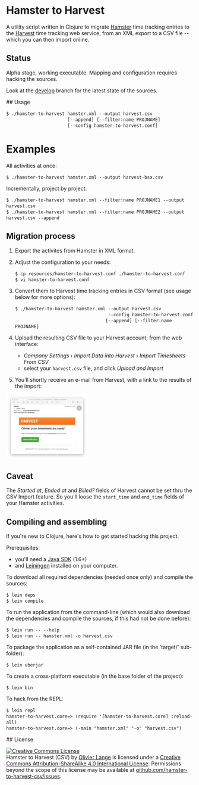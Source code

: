 # Hamster to Harvest

A utility script written in Clojure to migrate [Hamster](http://projecthamster.wordpress.com/about/) time tracking entries to the [Harvest](https://www.getharvest.com) time tracking web service, from an XML export to a CSV file -- which you can then import online.

## Status

Alpha stage, working executable. Mapping and configuration requires hacking the sources.

Look at the [develop](https://github.com/olange/hamster-to-harvest-csv/tree/develop) branch
for the latest state of the sources.

## Usage

    $ ./hamster-to-harvest hamster.xml --output harvest.csv
                           [--append] [--filter:name PROJNAME]
                           [--config hamster-to-harvest.conf]

# Examples

All activities at once:

    $ ./hamster-to-harvest hamster.xml --output harvest-bsa.csv

Incrementally, project by project:

    $ ./hamster-to-harvest hamster.xml --filter:name PROJNAME1 --output harvest.csv
    $ ./hamster-to-harvest hamster.xml --filter:name PROJNAME2 --output harvest.csv --append

## Migration process

1. Export the activites from Hamster in XML format.

2. Adjust the configuration to your needs:

   ````
   $ cp resources/hamster-to-harvest.conf ./hamster-to-harvest.conf
   $ vi hamster-to-harvest.conf
   ````

3. Convert them to Harvest time tracking entries in CSV format (see usage below for more options):

   ````
   $ ./hamster-to-harvest hamster.xml --output harvest.csv
                                      --config hamster-to-harvest.conf
                                     [--append] [--filter:name PROJNAME]
   ````

4. Upload the resulting CSV file to your Harvest account; from the web interface:

   * _Company Settings_ › _Import Data into Harvest_ › _Import Timesheets From CSV_
   * select your `harvest.csv` file, and click _Upload and Import_

5. You'll shortly receive an e-mail from Harvest, with a link to the results of the import:

<img src="doc/images/harvest-import-confirm.png" height="175" />

## Caveat

The _Started at_, _Ended at_ and _Billed?_ fields of Harvest cannot be set thru the CSV Import feature. So you'll loose the `start_time` and `end_time` fields of your Hamster activities.

## Compiling and assembling

If you're new to Clojure, here's how to get started hacking this project.

Prerequisites:

* you'll need a [Java SDK](http://www.oracle.com/technetwork/java/javase/downloads/index.html) (1.6+)
* and [Leiningen](http://leiningen.org/#install) installed on your computer.

To download all required dependencies (needed once only) and compile the sources:

    $ lein deps
    $ lein compile

To run the application from the command-line (which would also download the
dependencies and compile the sources, if this had not be done before):

    $ lein run -- --help
    $ lein run -- hamster.xml -o harvest.csv

To package the application as a self-contained JAR file (in the 'target/' sub-folder):

    $ lein uberjar

To create a cross-platform executable (in the base folder of the project):

    $ lein bin

To hack from the REPL:

    $ lein repl
    hamster-to-harvest.core=> (require '[hamster-to-harvest.core] :reload-all)
    hamster-to-harvest.core=> (-main "hamster.xml" "-o" "harvest.csv")

## License

<a rel="license" href="http://creativecommons.org/licenses/by-sa/4.0/"><img alt="Creative Commons License" style="border-width:0" src="https://i.creativecommons.org/l/by-sa/4.0/88x31.png" /></a>
<br /><span xmlns:dct="http://purl.org/dc/terms/" property="dct:title">Hamster to Harvest (CSV)</span> by <a xmlns:cc="http://creativecommons.org/ns#" href="http://github.com/olange" property="cc:attributionName" rel="cc:attributionURL">Olivier Lange</a> is licensed under a <a rel="license" href="http://creativecommons.org/licenses/by-sa/4.0/">Creative Commons Attribution-ShareAlike 4.0 International License</a>.
Permissions beyond the scope of this license may be available at <a xmlns:cc="http://creativecommons.org/ns#" href="https://github.com/olange/hamster-to-harvest-csv/issues/new" rel="cc:morePermissions">github.com/hamster-to-harvest-csv/issues</a>.
